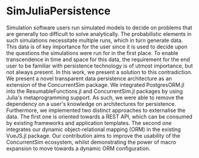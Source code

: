 # SimJuliaPersistence
Simulation software users run simulated models to decide on problems that are generally too difficult to solve analytically. The probabilistic elements in such simulations necessitate multiple runs, which in turn generate data. This data is of key importance for the user since it is used to decide upon the questions the simulations were run for in the first place. To enable transcendence in time and space for this data, the requirement for the end user to be familiar with persistence technology is of utmost importance, but not always present. In this work, we present a solution to this contradiction. We present a novel transparent data persistence architecture as an extension of the ConcurrentSim package. We integrated PostgresORM.jl into the ResumableFunctions.jl and ConcurrentSim.jl packages by using Julia's metaprogramming support. As such, we were able to remove the dependency on a user's knowledge on architectures for persistence. Furthermore, we implemented two distinct approaches to externalise the data. The first one is oriented towards a REST API, which can be consumed by existing frameworks and application templates. The second one integrates our dynamic object-relational mapping (ORM) in the existing VueJS.jl package.  Our contribution aims to improve the usability of the ConcurrentSim ecosystem, whilst demonstrating the power of macro expansion to move towards a dynamic ORM configuration.